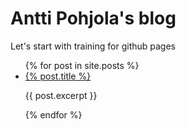 # Antti Pohjola's blog

Let's start with training for github pages

<ul>
{% for post in site.posts %}
  <li>
    <a href="{% post.permalink %}">{% post.title %}</a>
    <p>{{ post.excerpt }}</p>
  </li>
{% endfor %}
</ul>